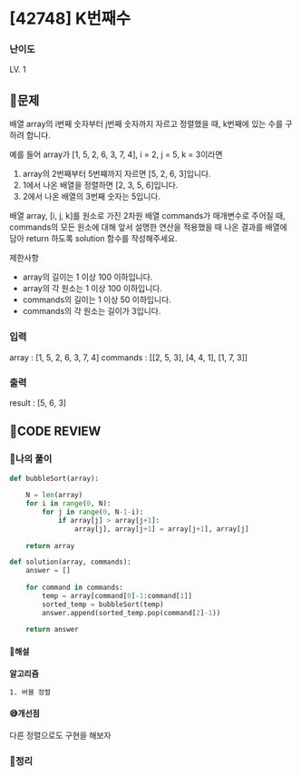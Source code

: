 # [42748] K번째수

### **난이도**
LV. 1
## **📝문제**
배열 array의 i번째 숫자부터 j번째 숫자까지 자르고 정렬했을 때, k번째에 있는 수를 구하려 합니다.

예를 들어 array가 [1, 5, 2, 6, 3, 7, 4], i = 2, j = 5, k = 3이라면

1. array의 2번째부터 5번째까지 자르면 [5, 2, 6, 3]입니다.
2. 1에서 나온 배열을 정렬하면 [2, 3, 5, 6]입니다.
3. 2에서 나온 배열의 3번째 숫자는 5입니다.  

배열 array, [i, j, k]를 원소로 가진 2차원 배열 commands가 매개변수로 주어질 때, commands의 모든 원소에 대해 앞서 설명한 연산을 적용했을 때 나온 결과를 배열에 담아 return 하도록 solution 함수를 작성해주세요.


제한사항
- array의 길이는 1 이상 100 이하입니다.
- array의 각 원소는 1 이상 100 이하입니다.
- commands의 길이는 1 이상 50 이하입니다.
- commands의 각 원소는 길이가 3입니다.
### **입력**
array : [1, 5, 2, 6, 3, 7, 4]
commands : [[2, 5, 3], [4, 4, 1], [1, 7, 3]]
### **출력**
result : [5, 6, 3]

## **🧐CODE REVIEW**

### **🧾나의 풀이**

```python
def bubbleSort(array):
    
    N = len(array)
    for i in range(0, N):
        for j in range(0, N-1-i):
            if array[j] > array[j+1]:
                array[j], array[j+1] = array[j+1], array[j]
                
    return array

def solution(array, commands):
    answer = []
    
    for command in commands:
        temp = array[command[0]-1:command[1]]
        sorted_temp = bubbleSort(temp)
        answer.append(sorted_temp.pop(command[2]-1))
    
    return answer
```


#### **📝해설**

**알고리즘**
```
1. 버블 정렬
```

#### **😅개선점**
다른 정렬으로도 구현을 해보자

### **🔖정리**


